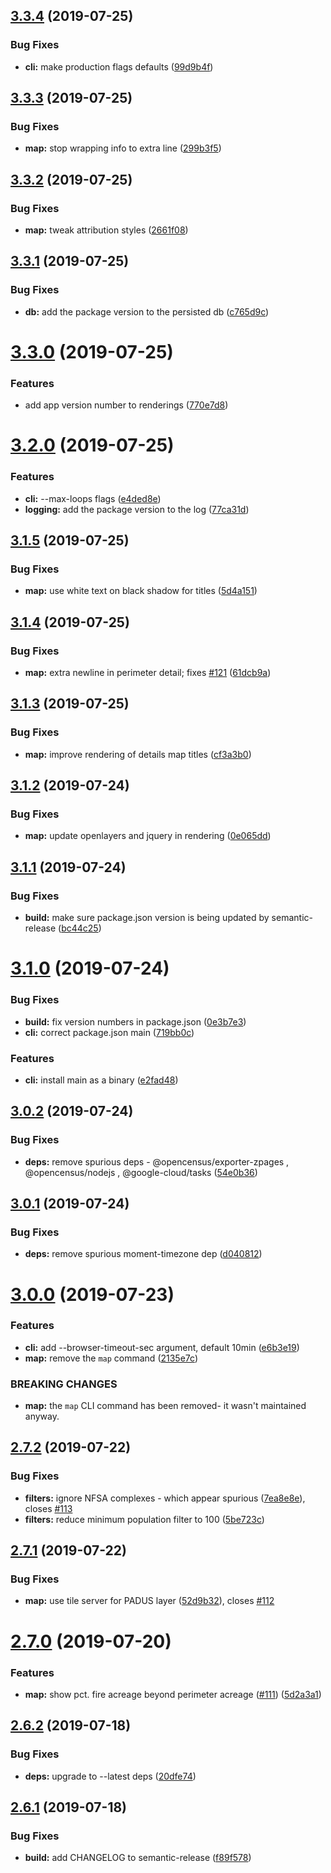 ## [3.3.4](https://github.com/publicdocs-platform/fire-monitor-bot/compare/v3.3.3...v3.3.4) (2019-07-25)


### Bug Fixes

* **cli:** make production flags defaults ([99d9b4f](https://github.com/publicdocs-platform/fire-monitor-bot/commit/99d9b4f))

## [3.3.3](https://github.com/publicdocs-platform/fire-monitor-bot/compare/v3.3.2...v3.3.3) (2019-07-25)


### Bug Fixes

* **map:** stop wrapping info to extra line ([299b3f5](https://github.com/publicdocs-platform/fire-monitor-bot/commit/299b3f5))

## [3.3.2](https://github.com/publicdocs-platform/fire-monitor-bot/compare/v3.3.1...v3.3.2) (2019-07-25)


### Bug Fixes

* **map:** tweak attribution styles ([2661f08](https://github.com/publicdocs-platform/fire-monitor-bot/commit/2661f08))

## [3.3.1](https://github.com/publicdocs-platform/fire-monitor-bot/compare/v3.3.0...v3.3.1) (2019-07-25)


### Bug Fixes

* **db:** add the package version to the persisted db ([c765d9c](https://github.com/publicdocs-platform/fire-monitor-bot/commit/c765d9c))

# [3.3.0](https://github.com/publicdocs-platform/fire-monitor-bot/compare/v3.2.0...v3.3.0) (2019-07-25)


### Features

* add app version number to renderings ([770e7d8](https://github.com/publicdocs-platform/fire-monitor-bot/commit/770e7d8))

# [3.2.0](https://github.com/publicdocs-platform/fire-monitor-bot/compare/v3.1.5...v3.2.0) (2019-07-25)


### Features

* **cli:** --max-loops flags ([e4ded8e](https://github.com/publicdocs-platform/fire-monitor-bot/commit/e4ded8e))
* **logging:** add the package version to the log ([77ca31d](https://github.com/publicdocs-platform/fire-monitor-bot/commit/77ca31d))

## [3.1.5](https://github.com/publicdocs-platform/fire-monitor-bot/compare/v3.1.4...v3.1.5) (2019-07-25)


### Bug Fixes

* **map:** use white text on black shadow for titles ([5d4a151](https://github.com/publicdocs-platform/fire-monitor-bot/commit/5d4a151))

## [3.1.4](https://github.com/publicdocs-platform/fire-monitor-bot/compare/v3.1.3...v3.1.4) (2019-07-25)


### Bug Fixes

* **map:** extra newline in perimeter detail; fixes [#121](https://github.com/publicdocs-platform/fire-monitor-bot/issues/121) ([61dcb9a](https://github.com/publicdocs-platform/fire-monitor-bot/commit/61dcb9a))

## [3.1.3](https://github.com/publicdocs-platform/fire-monitor-bot/compare/v3.1.2...v3.1.3) (2019-07-25)


### Bug Fixes

* **map:** improve rendering of details map titles ([cf3a3b0](https://github.com/publicdocs-platform/fire-monitor-bot/commit/cf3a3b0))

## [3.1.2](https://github.com/publicdocs-platform/fire-monitor-bot/compare/v3.1.1...v3.1.2) (2019-07-24)


### Bug Fixes

* **map:** update openlayers and jquery in rendering ([0e065dd](https://github.com/publicdocs-platform/fire-monitor-bot/commit/0e065dd))

## [3.1.1](https://github.com/publicdocs-platform/fire-monitor-bot/compare/v3.1.0...v3.1.1) (2019-07-24)


### Bug Fixes

* **build:** make sure package.json version is being updated by semantic-release ([bc44c25](https://github.com/publicdocs-platform/fire-monitor-bot/commit/bc44c25))

# [3.1.0](https://github.com/publicdocs-platform/fire-monitor-bot/compare/v3.0.2...v3.1.0) (2019-07-24)


### Bug Fixes

* **build:** fix version numbers in package.json ([0e3b7e3](https://github.com/publicdocs-platform/fire-monitor-bot/commit/0e3b7e3))
* **cli:** correct package.json main ([719bb0c](https://github.com/publicdocs-platform/fire-monitor-bot/commit/719bb0c))


### Features

* **cli:** install main as a binary ([e2fad48](https://github.com/publicdocs-platform/fire-monitor-bot/commit/e2fad48))

## [3.0.2](https://github.com/publicdocs-platform/fire-monitor-bot/compare/v3.0.1...v3.0.2) (2019-07-24)


### Bug Fixes

* **deps:** remove spurious deps - @opencensus/exporter-zpages , @opencensus/nodejs , @google-cloud/tasks ([54e0b36](https://github.com/publicdocs-platform/fire-monitor-bot/commit/54e0b36))

## [3.0.1](https://github.com/publicdocs-platform/fire-monitor-bot/compare/v3.0.0...v3.0.1) (2019-07-24)


### Bug Fixes

* **deps:** remove spurious moment-timezone dep ([d040812](https://github.com/publicdocs-platform/fire-monitor-bot/commit/d040812))

# [3.0.0](https://github.com/publicdocs-platform/fire-monitor-bot/compare/v2.7.2...v3.0.0) (2019-07-23)


### Features

* **cli:** add --browser-timeout-sec argument, default 10min ([e6b3e19](https://github.com/publicdocs-platform/fire-monitor-bot/commit/e6b3e19))
* **map:** remove the `map` command ([2135e7c](https://github.com/publicdocs-platform/fire-monitor-bot/commit/2135e7c))


### BREAKING CHANGES

* **map:** the `map` CLI command has been removed- it wasn't maintained anyway.

## [2.7.2](https://github.com/publicdocs-platform/fire-monitor-bot/compare/v2.7.1...v2.7.2) (2019-07-22)


### Bug Fixes

* **filters:** ignore NFSA complexes - which appear spurious ([7ea8e8e](https://github.com/publicdocs-platform/fire-monitor-bot/commit/7ea8e8e)), closes [#113](https://github.com/publicdocs-platform/fire-monitor-bot/issues/113)
* **filters:** reduce minimum population filter to 100 ([5be723c](https://github.com/publicdocs-platform/fire-monitor-bot/commit/5be723c))

## [2.7.1](https://github.com/publicdocs-platform/fire-monitor-bot/compare/v2.7.0...v2.7.1) (2019-07-22)


### Bug Fixes

* **map:** use tile server for PADUS layer ([52d9b32](https://github.com/publicdocs-platform/fire-monitor-bot/commit/52d9b32)), closes [#112](https://github.com/publicdocs-platform/fire-monitor-bot/issues/112)

# [2.7.0](https://github.com/publicdocs-platform/fire-monitor-bot/compare/v2.6.2...v2.7.0) (2019-07-20)


### Features

* **map:** show pct. fire acreage beyond perimeter acreage ([#111](https://github.com/publicdocs-platform/fire-monitor-bot/issues/111)) ([5d2a3a1](https://github.com/publicdocs-platform/fire-monitor-bot/commit/5d2a3a1))

## [2.6.2](https://github.com/publicdocs-platform/fire-monitor-bot/compare/v2.6.1...v2.6.2) (2019-07-18)


### Bug Fixes

* **deps:** upgrade to --latest deps ([20dfe74](https://github.com/publicdocs-platform/fire-monitor-bot/commit/20dfe74))

## [2.6.1](https://github.com/publicdocs-platform/fire-monitor-bot/compare/v2.6.0...v2.6.1) (2019-07-18)


### Bug Fixes

* **build:** add CHANGELOG to semantic-release ([f89f578](https://github.com/publicdocs-platform/fire-monitor-bot/commit/f89f578))
